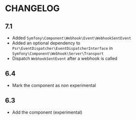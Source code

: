 CHANGELOG
=========

7.1
---

 * Added `Symfony\Component\Webhook\Event\WebhookSentEvent`
 * Added an optional dependency to `Psr\EventDispatcher\EventDispatcherInterface` in `Symfony\Component\Webhook\Server\Transport`
 * Dispatch `WebhookSentEvent` after a webhook is called

6.4
---

 * Mark the component as non experimental

6.3
---

 * Add the component (experimental)
